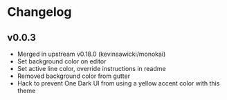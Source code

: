 # Changelog

## v0.0.3
- Merged in upstream v0.18.0 (kevinsawicki/monokai)
- Set background color on editor
- Set active line color, override instructions in readme
- Removed background color from gutter
- Hack to prevent One Dark UI from using a yellow accent color with this theme